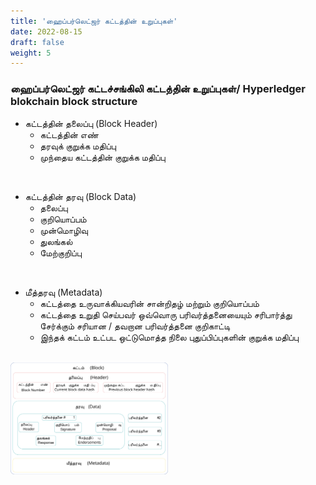 ```yaml
---
title: 'ஹைப்பர்லெட்ஜர் கட்டத்தின் உறுப்புகள்'
date: 2022-08-15
draft: false
weight: 5
---
```


### ஹைப்பர்லெட்ஜர் கட்டச்சங்கிலி கட்டத்தின் உறுப்புகள்/ Hyperledger blokchain block structure

* கட்டத்தின் தலைப்பு (Block Header)
    - கட்டத்தின் எண்
    - தரவுக் குறுக்க மதிப்பு
    - முந்தைய கட்டத்தின் குறுக்க மதிப்பு

<br>

* கட்டத்தின் தரவு (Block Data)
    - தலைப்பு
    - குறியொப்பம்
    - முன்மொழிவு
    - துலங்கல்
    - மேற்குறிப்பு

<br>

* மீத்தரவு (Metadata)
    - கட்டத்தை உருவாக்கியவரின் சான்றிதழ் மற்றும் குறியொப்பம்
    - கட்டத்தை உறுதி செய்பவர் ஒவ்வொரு பரிவர்த்தனையையும் சரிபார்த்து சேர்க்கும் சரியான / தவறான பரிவர்த்தனை குறிகாட்டி
    - இந்தக் கட்டம் உட்பட ஒட்டுமொத்த நிலை புதுப்பிப்புகளின் குறுக்க மதிப்பு

 <br>

<img src="images/blockchain-ta/blockchain-hyperledger-fabric-block-structure-ta.svg" width=50%>

